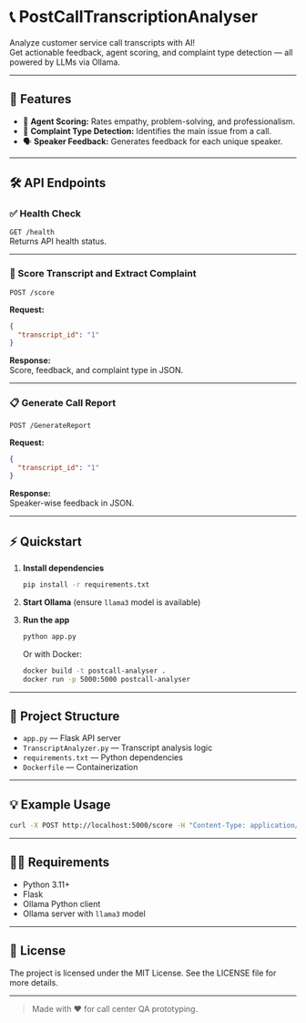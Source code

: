 # 📞 PostCallTranscriptionAnalyser

Analyze customer service call transcripts with AI!  
Get actionable feedback, agent scoring, and complaint type detection — all powered by LLMs via Ollama.

---

## 🚀 Features

- 🤖 **Agent Scoring:** Rates empathy, problem-solving, and professionalism.
- 📝 **Complaint Type Detection:** Identifies the main issue from a call.
- 🗣️ **Speaker Feedback:** Generates feedback for each unique speaker.

---

## 🛠️ API Endpoints

### ✅ Health Check

`GET /health`  
Returns API health status.

---

### 🏅 Score Transcript and Extract Complaint 

`POST /score`

**Request:**
```json
{
  "transcript_id": "1"
}
```
**Response:**  
Score, feedback, and complaint type in JSON.

---

### 📋 Generate Call Report

`POST /GenerateReport`

**Request:**
```json
{
  "transcript_id": "1"
}
```
**Response:**  
Speaker-wise feedback in JSON.

---

## ⚡ Quickstart

1. **Install dependencies**
   ```sh
   pip install -r requirements.txt
   ```

2. **Start Ollama** (ensure `llama3` model is available)

3. **Run the app**
   ```sh
   python app.py
   ```

   Or with Docker:
   ```sh
   docker build -t postcall-analyser .
   docker run -p 5000:5000 postcall-analyser
   ```

---

## 📂 Project Structure

- `app.py` — Flask API server
- `TranscriptAnalyzer.py` — Transcript analysis logic
- `requirements.txt` — Python dependencies
- `Dockerfile` — Containerization

---

## 💡 Example Usage

```sh
curl -X POST http://localhost:5000/score -H "Content-Type: application/json" -d '{"transcript_id": "1"}'
```

---

## 🧑‍💻 Requirements

- Python 3.11+
- Flask
- Ollama Python client
- Ollama server with `llama3` model


---

## 📄 License

The project is licensed under the MIT License. See the LICENSE file for more details.

---

> Made with ❤️ for call center QA prototyping.